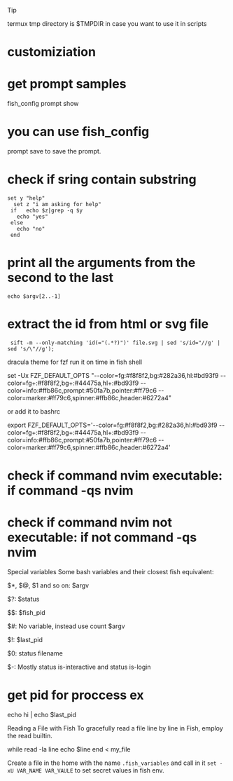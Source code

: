 > [!TIP]
> termux tmp directory is
> $TMPDIR
> in case you want to use it in scripts

# customiziation

# get prompt samples

fish_config prompt show

# you can use fish_config

prompt save <prompt-name> to save the prompt.

# check if sring contain substring

```fish
set y "help"
  set z "i am asking for help"
 if   echo $z|grep -q $y
   echo "yes"
 else
   echo "no"
 end  

```

# print all the arguments from the second to the last

`echo $argv[2..-1]`

# extract the id from html or svg file

```fish
 sift -m --only-matching 'id(="(.*?)")' file.svg | sed 's/id="//g' | sed 's/\"//g');
```

dracula theme for fzf run it on time in fish shell

set -Ux FZF_DEFAULT_OPTS "--color=fg:#f8f8f2,bg:#282a36,hl:#bd93f9 --color=fg+:#f8f8f2,bg+:#44475a,hl+:#bd93f9 --color=info:#ffb86c,prompt:#50fa7b,pointer:#ff79c6 --color=marker:#ff79c6,spinner:#ffb86c,header:#6272a4"

or add it to bashrc

export FZF_DEFAULT_OPTS='--color=fg:#f8f8f2,bg:#282a36,hl:#bd93f9 --color=fg+:#f8f8f2,bg+:#44475a,hl+:#bd93f9 --color=info:#ffb86c,prompt:#50fa7b,pointer:#ff79c6 --color=marker:#ff79c6,spinner:#ffb86c,header:#6272a4'

# check if command nvim executable: if command -qs nvim

# check if command nvim not executable: if not command -qs nvim

Special variables
Some bash variables and their closest fish equivalent:

$*, $@, $1 and so on: $argv

$?: $status

$$: $fish_pid

$#: No variable, instead use count $argv

$!: $last_pid

$0: status filename

$-: Mostly status is-interactive and status is-login

# get pid for proccess ex

echo hi | echo $last_pid

Reading a File with Fish
To gracefully read a file line by line in Fish, employ the read builtin.

while read -la line
    echo $line
end < my_file

Create a file in the home with the name `.fish_variables`
and call in it `set -xU VAR_NAME VAR_VAULE`
to set secret values in fish env.
